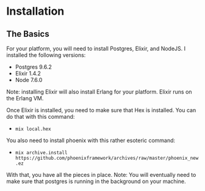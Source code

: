 # Installation

## The Basics

For your platform, you will need to install Postgres, Elixir, and NodeJS. I installed the following versions:

* Postgres 9.6.2
* Elixir 1.4.2
* Node 7.6.0

Note: installing Elixir will also install Erlang for your platform. Elixir runs on the Erlang VM.

Once Elixir is installed, you need to make sure that Hex is installed. You can do that with this command:

* `mix local.hex`

You also need to install phoenix with this rather esoteric command:

* `mix archive.install https://github.com/phoenixframework/archives/raw/master/phoenix_new.ez`

With that, you have all the pieces in place. Note: You will eventually need to make sure that postgres is running in the background
on your machine.
